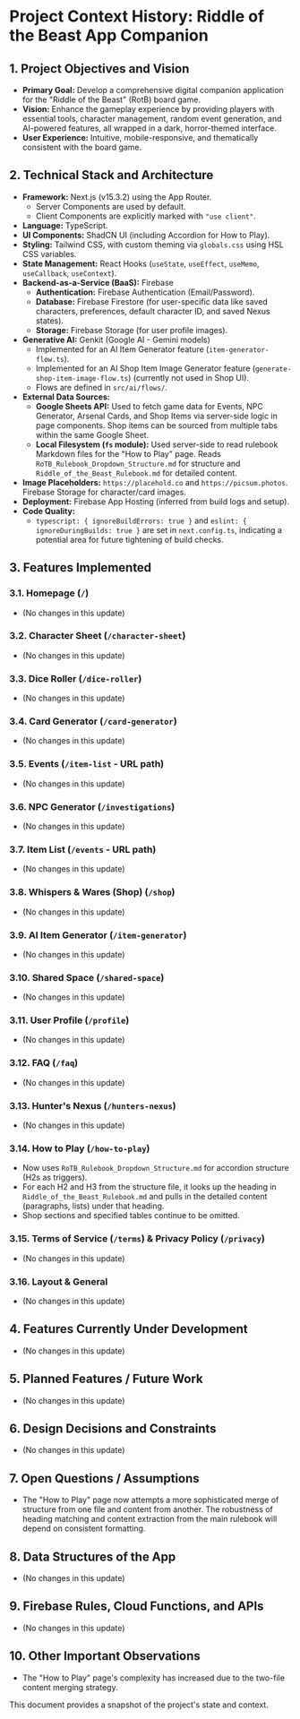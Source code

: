 
# Project Context History: Riddle of the Beast App Companion

## 1. Project Objectives and Vision
- **Primary Goal:** Develop a comprehensive digital companion application for the "Riddle of the Beast" (RotB) board game.
- **Vision:** Enhance the gameplay experience by providing players with essential tools, character management, random event generation, and AI-powered features, all wrapped in a dark, horror-themed interface.
- **User Experience:** Intuitive, mobile-responsive, and thematically consistent with the board game.

## 2. Technical Stack and Architecture
- **Framework:** Next.js (v15.3.2) using the App Router.
    - Server Components are used by default.
    - Client Components are explicitly marked with `"use client"`.
- **Language:** TypeScript.
- **UI Components:** ShadCN UI (including Accordion for How to Play).
- **Styling:** Tailwind CSS, with custom theming via `globals.css` using HSL CSS variables.
- **State Management:** React Hooks (`useState`, `useEffect`, `useMemo`, `useCallback`, `useContext`).
- **Backend-as-a-Service (BaaS):** Firebase
    - **Authentication:** Firebase Authentication (Email/Password).
    - **Database:** Firebase Firestore (for user-specific data like saved characters, preferences, default character ID, and saved Nexus states).
    - **Storage:** Firebase Storage (for user profile images).
- **Generative AI:** Genkit (Google AI - Gemini models)
    - Implemented for an AI Item Generator feature (`item-generator-flow.ts`).
    - Implemented for an AI Shop Item Image Generator feature (`generate-shop-item-image-flow.ts`) (currently not used in Shop UI).
    - Flows are defined in `src/ai/flows/`.
- **External Data Sources:**
    - **Google Sheets API:** Used to fetch game data for Events, NPC Generator, Arsenal Cards, and Shop Items via server-side logic in page components. Shop items can be sourced from multiple tabs within the same Google Sheet.
    - **Local Filesystem (`fs` module):** Used server-side to read rulebook Markdown files for the "How to Play" page. Reads `RoTB_Rulebook_Dropdown_Structure.md` for structure and `Riddle_of_the_Beast_Rulebook.md` for detailed content.
- **Image Placeholders:** `https://placehold.co` and `https://picsum.photos`. Firebase Storage for character/card images.
- **Deployment:** Firebase App Hosting (inferred from build logs and setup).
- **Code Quality:**
    - `typescript: { ignoreBuildErrors: true }` and `eslint: { ignoreDuringBuilds: true }` are set in `next.config.ts`, indicating a potential area for future tightening of build checks.

## 3. Features Implemented

### 3.1. Homepage (`/`)
- (No changes in this update)

### 3.2. Character Sheet (`/character-sheet`)
- (No changes in this update)

### 3.3. Dice Roller (`/dice-roller`)
- (No changes in this update)

### 3.4. Card Generator (`/card-generator`)
- (No changes in this update)

### 3.5. Events (`/item-list` - URL path)
- (No changes in this update)

### 3.6. NPC Generator (`/investigations`)
- (No changes in this update)

### 3.7. Item List (`/events` - URL path)
- (No changes in this update)

### 3.8. Whispers & Wares (Shop) (`/shop`)
- (No changes in this update)

### 3.9. AI Item Generator (`/item-generator`)
- (No changes in this update)

### 3.10. Shared Space (`/shared-space`)
- (No changes in this update)

### 3.11. User Profile (`/profile`)
- (No changes in this update)

### 3.12. FAQ (`/faq`)
- (No changes in this update)

### 3.13. Hunter's Nexus (`/hunters-nexus`)
- (No changes in this update)

### 3.14. How to Play (`/how-to-play`)
- Now uses `RoTB_Rulebook_Dropdown_Structure.md` for accordion structure (H2s as triggers).
- For each H2 and H3 from the structure file, it looks up the heading in `Riddle_of_the_Beast_Rulebook.md` and pulls in the detailed content (paragraphs, lists) under that heading.
- Shop sections and specified tables continue to be omitted.

### 3.15. Terms of Service (`/terms`) & Privacy Policy (`/privacy`)
- (No changes in this update)

### 3.16. Layout & General
- (No changes in this update)

## 4. Features Currently Under Development
- (No changes in this update)

## 5. Planned Features / Future Work
- (No changes in this update)

## 6. Design Decisions and Constraints
- (No changes in this update)

## 7. Open Questions / Assumptions
- The "How to Play" page now attempts a more sophisticated merge of structure from one file and content from another. The robustness of heading matching and content extraction from the main rulebook will depend on consistent formatting.

## 8. Data Structures of the App
- (No changes in this update)

## 9. Firebase Rules, Cloud Functions, and APIs
- (No changes in this update)

## 10. Other Important Observations
- The "How to Play" page's complexity has increased due to the two-file content merging strategy.

This document provides a snapshot of the project's state and context.
    

    
